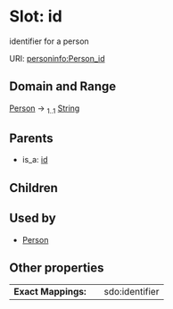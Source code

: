 
# Slot: id


identifier for a person

URI: [personinfo:Person_id](https://w3id.org/linkml/examples/personinfo/Person_id)


## Domain and Range

[Person](Person.md) &#8594;  <sub>1..1</sub> [String](types/String.md)

## Parents

 *  is_a: [id](id.md)

## Children


## Used by

 * [Person](Person.md)

## Other properties

|  |  |  |
| --- | --- | --- |
| **Exact Mappings:** | | sdo:identifier |

